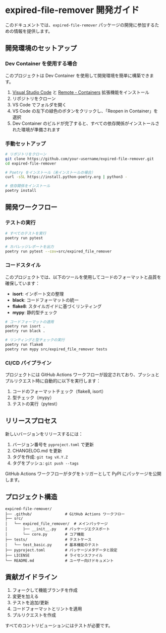 # expired-file-remover 開発ガイド

このドキュメントでは、`expired-file-remover` パッケージの開発に参加するための情報を提供します。

## 開発環境のセットアップ

### Dev Container を使用する場合

このプロジェクトは Dev Container を使用して開発環境を簡単に構築できます。

1. [Visual Studio Code](https://code.visualstudio.com/) と [Remote - Containers](https://marketplace.visualstudio.com/items?itemName=ms-vscode-remote.remote-containers) 拡張機能をインストール
2. リポジトリをクローン
3. VS Code でフォルダを開く
4. VS Code の左下の緑色のボタンをクリックし、「Reopen in Container」を選択
5. Dev Container のビルドが完了すると、すべての依存関係がインストールされた環境が準備されます

### 手動セットアップ

```bash
# リポジトリをクローン
git clone https://github.com/your-username/expired-file-remover.git
cd expired-file-remover

# Poetry をインストール（未インストールの場合）
curl -sSL https://install.python-poetry.org | python3 -

# 依存関係をインストール
poetry install
```

## 開発ワークフロー

### テストの実行

```bash
# すべてのテストを実行
poetry run pytest

# カバレッジレポートを出力
poetry run pytest --cov=src/expired_file_remover
```

### コードスタイル

このプロジェクトでは、以下のツールを使用してコードのフォーマットと品質を確保しています：

- **isort**: インポート文の整理
- **black**: コードフォーマットの統一
- **flake8**: スタイルガイドに基づくリンティング
- **mypy**: 静的型チェック

```bash
# コードフォーマットの適用
poetry run isort .
poetry run black .

# リンティングと型チェックの実行
poetry run flake8
poetry run mypy src/expired_file_remover tests
```

### CI/CD パイプライン

プロジェクトには GitHub Actions ワークフローが設定されており、プッシュとプルリクエスト時に自動的に以下を実行します：

1. コードのフォーマットチェック（flake8, isort）
2. 型チェック（mypy）
3. テストの実行（pytest）

## リリースプロセス

新しいバージョンをリリースするには：

1. バージョン番号を `pyproject.toml` で更新
2. CHANGELOG.md を更新
3. タグを作成: `git tag vX.Y.Z`
4. タグをプッシュ: `git push --tags`

GitHub Actions ワークフローがタグをトリガーとして PyPI にパッケージを公開します。

## プロジェクト構造

```
expired-file-remover/
├── .github/               # GitHub Actions ワークフロー
├── src/
│   └── expired_file_remover/  # メインパッケージ
│       ├── __init__.py    # パッケージエクスポート
│       └── core.py        # コア機能
├── tests/                 # テストケース
│   └── test_basic.py      # 基本機能のテスト
├── pyproject.toml         # パッケージメタデータと設定
├── LICENSE                # ライセンスファイル
└── README.md              # ユーザー向けドキュメント
```

## 貢献ガイドライン

1. フォークして機能ブランチを作成
2. 変更を加える
3. テストを追加/更新
4. コードフォーマットとリントを適用
5. プルリクエストを作成

すべてのコントリビューションにはテストが必要です。